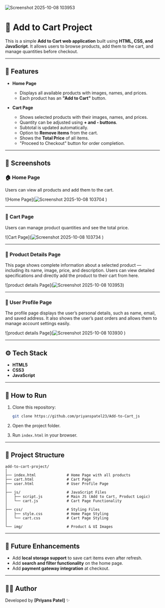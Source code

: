![Screenshot 2025-10-08 103953](https://github.com/user-attachments/assets/c64ca4f8-5f20-488c-8780-abc2a7114d27)

# 🛒 Add to Cart Project

This is a simple **Add to Cart web application** built using **HTML, CSS, and JavaScript**.
It allows users to browse products, add them to the cart, and manage quantities before checkout.

---

## 📌 Features

* **Home Page**

  * Displays all available products with images, names, and prices.
  * Each product has an **"Add to Cart"** button.

* **Cart Page**

  * Shows selected products with their images, names, and prices.
  * Quantity can be adjusted using **+ and - buttons**.
  * Subtotal is updated automatically.
  * Option to **Remove items** from the cart.
  * Shows the **Total Price** of all items.
  * "Proceed to Checkout" button for order completion.

---

## 📸 Screenshots

### 🏠 Home Page

Users can view all products and add them to the cart.

![Home Page](![Screenshot 2025-10-08 103704](https://github.com/user-attachments/assets/2bddd026-2659-4b68-91f7-4d4196b85260)
)

---

### 🛒 Cart Page

Users can manage product quantities and see the total price.

![Cart Page](![Screenshot 2025-10-08 103734](https://github.com/user-attachments/assets/1bb820ca-a44f-4752-9c66-b0a6bc745c30)
)

---


### 🛒 Product Details Page

This page shows complete information about a selected product — including its name, image, price, and description.
Users can view detailed specifications and directly add the product to their cart from here.

![product details Page](![Screenshot 2025-10-08 103953](https://github.com/user-attachments/assets/15cf7c19-ffbb-40f8-8766-d6c7dd673736))


---

### 👤 User Profile Page

The profile page displays the user’s personal details, such as name, email, and saved address.
It also shows the user’s past orders and allows them to manage account settings easily.

![product details Page](![Screenshot 2025-10-08 103930](https://github.com/user-attachments/assets/60d3be0f-9156-4d88-a00b-af2ddc7596d6)
)


---

## ⚙️ Tech Stack

* **HTML5**
* **CSS3**
* **JavaScript**

---

## 🚀 How to Run

1. Clone this repository:

   ```bash
   git clone https://github.com/priyanspatel23/Add-to-Cart_js
   ```
2. Open the project folder.
3. Run `index.html` in your browser.

---

## 📂 Project Structure

```
add-to-cart-project/
│
├── index.html              # Home Page with all products
├── cart.html               # Cart Page
├── user.html               # User Profile Page
│
├── js/                     # JavaScript Files
│   ├── script.js           # Main JS (Add to Cart, Product Logic)
│   └── cart.js             # Cart Page Functionality
│
├── css/                    # Styling Files
│   ├── style.css           # Home Page Styling
│   └── cart.css            # Cart Page Styling
│
└── img/                    # Product & UI Images
```

---

## 🔮 Future Enhancements

* Add **local storage support** to save cart items even after refresh.
* Add **search and filter functionality** on the home page.
* Add **payment gateway integration** at checkout.

---

## 👨‍💻 Author

Developed by **[Priyans Patel]** ✨

 
